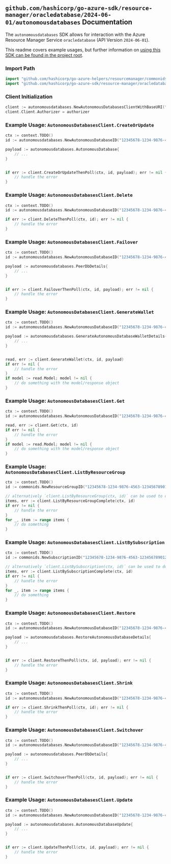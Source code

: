 
## `github.com/hashicorp/go-azure-sdk/resource-manager/oracledatabase/2024-06-01/autonomousdatabases` Documentation

The `autonomousdatabases` SDK allows for interaction with the Azure Resource Manager Service `oracledatabase` (API Version `2024-06-01`).

This readme covers example usages, but further information on [using this SDK can be found in the project root](https://github.com/hashicorp/go-azure-sdk/tree/main/docs).

### Import Path

```go
import "github.com/hashicorp/go-azure-helpers/resourcemanager/commonids"
import "github.com/hashicorp/go-azure-sdk/resource-manager/oracledatabase/2024-06-01/autonomousdatabases"
```


### Client Initialization

```go
client := autonomousdatabases.NewAutonomousDatabasesClientWithBaseURI("https://management.azure.com")
client.Client.Authorizer = authorizer
```


### Example Usage: `AutonomousDatabasesClient.CreateOrUpdate`

```go
ctx := context.TODO()
id := autonomousdatabases.NewAutonomousDatabaseID("12345678-1234-9876-4563-123456789012", "example-resource-group", "autonomousDatabaseValue")

payload := autonomousdatabases.AutonomousDatabase{
	// ...
}


if err := client.CreateOrUpdateThenPoll(ctx, id, payload); err != nil {
	// handle the error
}
```


### Example Usage: `AutonomousDatabasesClient.Delete`

```go
ctx := context.TODO()
id := autonomousdatabases.NewAutonomousDatabaseID("12345678-1234-9876-4563-123456789012", "example-resource-group", "autonomousDatabaseValue")

if err := client.DeleteThenPoll(ctx, id); err != nil {
	// handle the error
}
```


### Example Usage: `AutonomousDatabasesClient.Failover`

```go
ctx := context.TODO()
id := autonomousdatabases.NewAutonomousDatabaseID("12345678-1234-9876-4563-123456789012", "example-resource-group", "autonomousDatabaseValue")

payload := autonomousdatabases.PeerDbDetails{
	// ...
}


if err := client.FailoverThenPoll(ctx, id, payload); err != nil {
	// handle the error
}
```


### Example Usage: `AutonomousDatabasesClient.GenerateWallet`

```go
ctx := context.TODO()
id := autonomousdatabases.NewAutonomousDatabaseID("12345678-1234-9876-4563-123456789012", "example-resource-group", "autonomousDatabaseValue")

payload := autonomousdatabases.GenerateAutonomousDatabaseWalletDetails{
	// ...
}


read, err := client.GenerateWallet(ctx, id, payload)
if err != nil {
	// handle the error
}
if model := read.Model; model != nil {
	// do something with the model/response object
}
```


### Example Usage: `AutonomousDatabasesClient.Get`

```go
ctx := context.TODO()
id := autonomousdatabases.NewAutonomousDatabaseID("12345678-1234-9876-4563-123456789012", "example-resource-group", "autonomousDatabaseValue")

read, err := client.Get(ctx, id)
if err != nil {
	// handle the error
}
if model := read.Model; model != nil {
	// do something with the model/response object
}
```


### Example Usage: `AutonomousDatabasesClient.ListByResourceGroup`

```go
ctx := context.TODO()
id := commonids.NewResourceGroupID("12345678-1234-9876-4563-123456789012", "example-resource-group")

// alternatively `client.ListByResourceGroup(ctx, id)` can be used to do batched pagination
items, err := client.ListByResourceGroupComplete(ctx, id)
if err != nil {
	// handle the error
}
for _, item := range items {
	// do something
}
```


### Example Usage: `AutonomousDatabasesClient.ListBySubscription`

```go
ctx := context.TODO()
id := commonids.NewSubscriptionID("12345678-1234-9876-4563-123456789012")

// alternatively `client.ListBySubscription(ctx, id)` can be used to do batched pagination
items, err := client.ListBySubscriptionComplete(ctx, id)
if err != nil {
	// handle the error
}
for _, item := range items {
	// do something
}
```


### Example Usage: `AutonomousDatabasesClient.Restore`

```go
ctx := context.TODO()
id := autonomousdatabases.NewAutonomousDatabaseID("12345678-1234-9876-4563-123456789012", "example-resource-group", "autonomousDatabaseValue")

payload := autonomousdatabases.RestoreAutonomousDatabaseDetails{
	// ...
}


if err := client.RestoreThenPoll(ctx, id, payload); err != nil {
	// handle the error
}
```


### Example Usage: `AutonomousDatabasesClient.Shrink`

```go
ctx := context.TODO()
id := autonomousdatabases.NewAutonomousDatabaseID("12345678-1234-9876-4563-123456789012", "example-resource-group", "autonomousDatabaseValue")

if err := client.ShrinkThenPoll(ctx, id); err != nil {
	// handle the error
}
```


### Example Usage: `AutonomousDatabasesClient.Switchover`

```go
ctx := context.TODO()
id := autonomousdatabases.NewAutonomousDatabaseID("12345678-1234-9876-4563-123456789012", "example-resource-group", "autonomousDatabaseValue")

payload := autonomousdatabases.PeerDbDetails{
	// ...
}


if err := client.SwitchoverThenPoll(ctx, id, payload); err != nil {
	// handle the error
}
```


### Example Usage: `AutonomousDatabasesClient.Update`

```go
ctx := context.TODO()
id := autonomousdatabases.NewAutonomousDatabaseID("12345678-1234-9876-4563-123456789012", "example-resource-group", "autonomousDatabaseValue")

payload := autonomousdatabases.AutonomousDatabaseUpdate{
	// ...
}


if err := client.UpdateThenPoll(ctx, id, payload); err != nil {
	// handle the error
}
```
